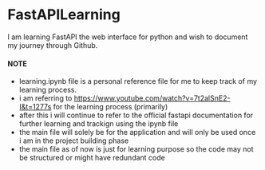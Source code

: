 # FastAPILearning
I am learning FastAPI the web interface for python and wish to document my journey through Github.

#### NOTE
- learning.ipynb file is a personal reference file for me to keep track of my learning process.
- i am referring to https://www.youtube.com/watch?v=7t2alSnE2-I&t=1277s for the learning process (primarily)
- after this i will continue to refer to the official fastapi documentation for further learning and trackign using the ipynb file
- the main file will solely be for the application and will only be used once i am in the project building phase
- the main file as of now is just for learning purpose so the code may not be structured or might have redundant code